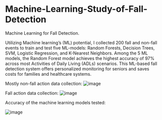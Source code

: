 # Machine-Learning-Study-of-Fall-Detection
Machine Learning for Fall Detection.

Utilizing Machine learning’s (ML) potential, I collected 200 fall and non-fall events to train and test five ML-models: Random Forests, Decision Trees, SVM, Logistic Regression, and K-Nearest Neighbors. Among the 5 ML models,  the Random Forest model achieves the highest accuracy of 97% across most Activities of Daily Living (ADLs) scenarios. This ML-based fall detection system offers personalized monitoring for seniors and saves costs for families and healthcare systems.


Mostly non-fall action data collection:
![image](https://github.com/user-attachments/assets/80be5486-e7fc-4fa1-8fec-bed0998afdb9)


Fall action data collection:
![image](https://github.com/user-attachments/assets/77548989-1982-4d66-b4c2-e9511617c969)


Accuracy of the machine learning models tested:

![image](https://github.com/user-attachments/assets/ba41c631-e440-45d0-a86c-1db6f80f8d05)
